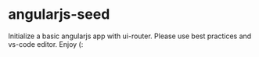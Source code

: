 # angularjs-seed

Initialize a basic angularjs app with ui-router. Please use best practices and vs-code editor. Enjoy (:
